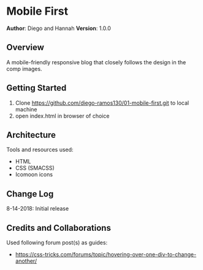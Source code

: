 # Mobile First

**Author**: Diego and Hannah
**Version**: 1.0.0

## Overview
A mobile-friendly responsive blog that closely follows the design in the comp images.

## Getting Started
1. Clone https://github.com/diego-ramos130/01-mobile-first.git to local machine
1. open index.html in browser of choice

## Architecture
Tools and resources used:
- HTML
- CSS (SMACSS)
- Icomoon icons

## Change Log
8-14-2018: Initial release

## Credits and Collaborations
Used following forum post(s) as guides:
- https://css-tricks.com/forums/topic/hovering-over-one-div-to-change-another/